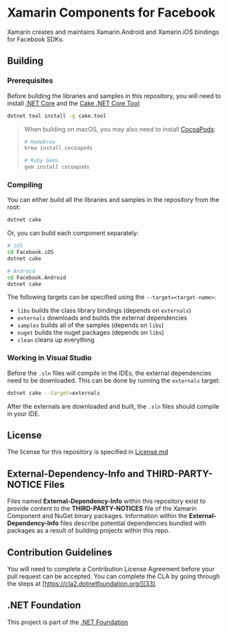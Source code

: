 # Xamarin Components for Facebook

Xamarin creates and maintains Xamarin.Android and Xamarin.iOS bindings for Facebook SDKs.

## Building 

### Prerequisites

Before building the libraries and samples in this repository, you will need to install [.NET Core][30] and the [Cake .NET Core Tool][32]:

```sh
dotnet tool install -g cake.tool
```

> When building on macOS, you may also need to install [CocoaPods][31]:
> 
> ```sh
> # Homebrew
> brew install cocoapods
> 
> # Ruby Gems
> gem install cocoapods
> ```

### Compiling

You can either build all the libraries and samples in the repository from the root:

```sh
dotnet cake
```

Or, you can build each component separately:

```sh
# iOS
cd Facebook.iOS
dotnet cake

# Android
cd Facebook.Android
dotnet cake
```

The following targets can be specified using the `--target=<target-name>`:

 - `libs` builds the class library bindings (depends on `externals`)
 - `externals` downloads and builds the external dependencies
 - `samples` builds all of the samples (depends on `libs`)
 - `nuget` builds the nuget packages (depends on `libs`)
 - `clean` cleans up everything


### Working in Visual Studio

Before the `.sln` files will compile in the IDEs, the external dependencies need to be downloaded. This can be done by running the `externals` target:

```sh
dotnet cake --target=externals
```

After the externals are downloaded and built, the `.sln` files should compile in your IDE.


## License

The license for this repository is specified in 
[License.md](License.md)

## External-Dependency-Info and THIRD-PARTY-NOTICE Files

Files named **External-Dependency-Info** within this repository exist to provide content to the **THIRD-PARTY-NOTICES** file of the Xamarin Component and NuGet binary packages. Information within the **External-Dependency-Info** files describe potential dependencies bundled with packages as a result of building projects within this repo. 

## Contribution Guidelines

You will need to complete a Contribution License Agreement before your pull request can be accepted. You can complete the CLA by going through the steps at [https://cla2.dotnetfoundation.org/][33].

## .NET Foundation
This project is part of the [.NET Foundation][34]


[1]: Facebook.Android
[2]: Facebook.AudienceNetwork.iOS
[3]: Facebook.iOS

[11]: https://components.xamarin.com/view/facebookandroid
[12]: https://components.xamarin.com/view/fbaudiencenetworkios
[13]: https://components.xamarin.com/view/facebookios

[21]: https://www.nuget.org/packages/Xamarin.Facebook.Android/
[23]: https://www.nuget.org/packages/Xamarin.Facebook.iOS/

[30]: https://dotnet.microsoft.com/download
[31]: https://cocoapods.org/
[32]: http://cakebuild.net
[33]: https://cla2.dotnetfoundation.org/
[34]: http://www.dotnetfoundation.org/projects

